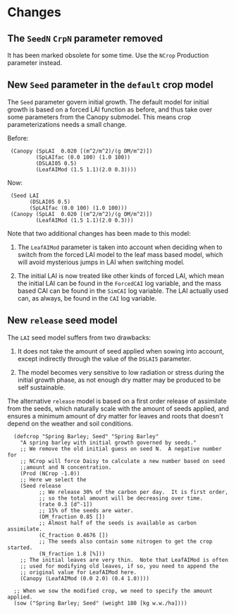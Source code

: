 # Changes #

## The `SeedN` `CrpN` parameter removed ##

It has been marked obsolete for some time.  Use the `NCrop` Production parameter instead.

## New `Seed` parameter in the `default` crop model ##

The `Seed` parameter govern initial growth.  The default model for initial growth is based on a forced LAI function as before, and thus take over some parameters from the Canopy submodel.  This means crop parameterizations needs a small change.

Before:
```
 (Canopy (SpLAI  0.020 [(m^2/m^2)/(g DM/m^2)])
         (SpLAIfac (0.0 100) (1.0 100))
         (DSLAI05 0.5)
         (LeafAIMod (1.5 1.1)(2.0 0.3))))
```
Now:
```
 (Seed LAI
       (DSLAI05 0.5)
       (SpLAIfac (0.0 100) (1.0 100)))
 (Canopy (SpLAI  0.020 [(m^2/m^2)/(g DM/m^2)])
         (LeafAIMod (1.5 1.1)(2.0 0.3)))
```

Note that two additional changes has been made to this model:

1) The `LeafAIMod` parameter is taken into account when deciding when to switch from the forced LAI model to the leaf mass based model, which will avoid mysterious jumps in LAI when switching model.

2) The initial LAI is now treated like other kinds of forced LAI, which mean the initial LAI can be found in the `ForcedCAI` log variable, and the mass based CAI can be found in the `SimCAI` log variable.  The LAI actually used can, as always, be found in the `CAI` log variable.

## New `release` seed model ##

The `LAI` seed model suffers from two drawbacks:

1) It does not take the amount of seed applied when sowing into account, except indirectly through the value of the `DSLAI5` parameter.

2) The model becomes very sensitive to low radiation or stress during the initial growth phase, as not enough dry matter may be produced to be self sustainable.

The alternative `release` model is based on a first order release of assimilate from the seeds, which naturally scale with the amount of seeds applied, and ensures a minimum amount of dry matter for leaves and roots that doesn't depend on the weather and soil conditions.

```
  (defcrop "Spring Barley; Seed" "Spring Barley" 
    "A spring barley with initial growth governed by seeds."
    ;; We remove the old initial guess on seed N.  A negative number for
    ;; NCrop will force Daisy to calculate a new number based on seed
    ;;amount and N concentration.
    (Prod (NCrop -1.0))
    ;; Here we select the 
    (Seed release
          ;; We release 30% of the carbon per day.  It is first order,
          ;; so the total amount will be decreasing over time.
          (rate 0.3 [d^-1])
          ;; 15% of the seeds are water.
          (DM_fraction 0.85 [])
          ;; Almost half of the seeds is available as carbon assimilate.
          (C_fraction 0.4676 [])
          ;; The seeds also contain some nitrogen to get the crop started.
          (N_fraction 1.8 [%]))
    ;; The initial leaves are very thin.  Note that LeafAIMod is often
    ;; used for modifying old leaves, if so, you need to append the
    ;; original value for LeafAIMod here. 
    (Canopy (LeafAIMod (0.0 2.0) (0.4 1.0))))

  ;; When we sow the modified crop, we need to specify the amount applied.
  (sow ("Spring Barley; Seed" (weight 180 [kg w.w./ha])))
```